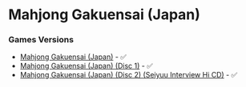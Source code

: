 # Mahjong Gakuensai (Japan)

### Games Versions

- [Mahjong Gakuensai (Japan)](./T-25304G/01/README.md) - :white_check_mark:
- [Mahjong Gakuensai (Japan) (Disc 1)](./T-25305G1/01/README.md) - :white_check_mark:
- [Mahjong Gakuensai (Japan) (Disc 2) (Seiyuu Interview Hi CD)](./T-25305G2/01/README.md) - :white_check_mark:
